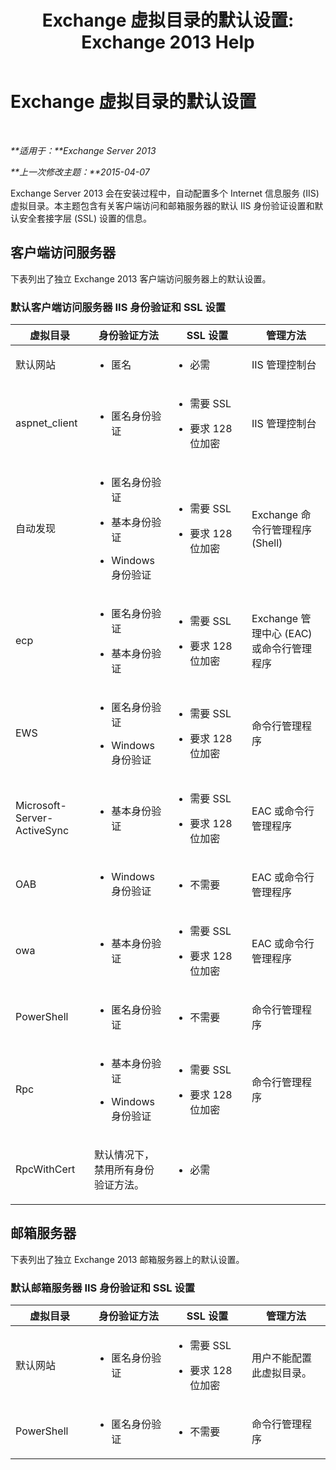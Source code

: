 ﻿---
title: 'Exchange 虚拟目录的默认设置: Exchange 2013 Help'
TOCTitle: Exchange 虚拟目录的默认设置
ms:assetid: d2d89ce6-4721-4737-a325-fba5ad9422e0
ms:mtpsurl: https://technet.microsoft.com/zh-cn/library/Gg247612(v=EXCHG.150)
ms:contentKeyID: 52061556
ms.date: 01/11/2018
mtps_version: v=EXCHG.150
ms.translationtype: HT
---

# Exchange 虚拟目录的默认设置

 

_**适用于：**Exchange Server 2013_

_**上一次修改主题：**2015-04-07_

Exchange Server 2013 会在安装过程中，自动配置多个 Internet 信息服务 (IIS) 虚拟目录。本主题包含有关客户端访问和邮箱服务器的默认 IIS 身份验证设置和默认安全套接字层 (SSL) 设置的信息。

## 客户端访问服务器

下表列出了独立 Exchange 2013 客户端访问服务器上的默认设置。

### 默认客户端访问服务器 IIS 身份验证和 SSL 设置

<table>
<colgroup>
<col style="width: 25%" />
<col style="width: 25%" />
<col style="width: 25%" />
<col style="width: 25%" />
</colgroup>
<thead>
<tr class="header">
<th>虚拟目录</th>
<th>身份验证方法</th>
<th>SSL 设置</th>
<th>管理方法</th>
</tr>
</thead>
<tbody>
<tr class="odd">
<td><p>默认网站</p></td>
<td><ul>
<li><p>匿名</p></li>
</ul></td>
<td><ul>
<li><p>必需</p></li>
</ul></td>
<td><p>IIS 管理控制台</p></td>
</tr>
<tr class="even">
<td><p>aspnet_client</p></td>
<td><ul>
<li><p>匿名身份验证</p></li>
</ul></td>
<td><ul>
<li><p>需要 SSL</p></li>
<li><p>要求 128 位加密</p></li>
</ul></td>
<td><p>IIS 管理控制台</p></td>
</tr>
<tr class="odd">
<td><p>自动发现</p></td>
<td><ul>
<li><p>匿名身份验证</p></li>
<li><p>基本身份验证</p></li>
<li><p>Windows 身份验证</p></li>
</ul></td>
<td><ul>
<li><p>需要 SSL</p></li>
<li><p>要求 128 位加密</p></li>
</ul></td>
<td><p>Exchange 命令行管理程序 (Shell)</p></td>
</tr>
<tr class="even">
<td><p>ecp</p></td>
<td><ul>
<li><p>匿名身份验证</p></li>
<li><p>基本身份验证</p></li>
</ul></td>
<td><ul>
<li><p>需要 SSL</p></li>
<li><p>要求 128 位加密</p></li>
</ul></td>
<td><p>Exchange 管理中心 (EAC) 或命令行管理程序</p></td>
</tr>
<tr class="odd">
<td><p>EWS</p></td>
<td><ul>
<li><p>匿名身份验证</p></li>
<li><p>Windows 身份验证</p></li>
</ul></td>
<td><ul>
<li><p>需要 SSL</p></li>
<li><p>要求 128 位加密</p></li>
</ul></td>
<td><p>命令行管理程序</p></td>
</tr>
<tr class="even">
<td><p>Microsoft-Server-ActiveSync</p></td>
<td><ul>
<li><p>基本身份验证</p></li>
</ul></td>
<td><ul>
<li><p>需要 SSL</p></li>
<li><p>要求 128 位加密</p></li>
</ul></td>
<td><p>EAC 或命令行管理程序</p></td>
</tr>
<tr class="odd">
<td><p>OAB</p></td>
<td><ul>
<li><p>Windows 身份验证</p></li>
</ul></td>
<td><ul>
<li><p>不需要</p></li>
</ul></td>
<td><p>EAC 或命令行管理程序</p></td>
</tr>
<tr class="even">
<td><p>owa</p></td>
<td><ul>
<li><p>基本身份验证</p></li>
</ul></td>
<td><ul>
<li><p>需要 SSL</p></li>
<li><p>要求 128 位加密</p></li>
</ul></td>
<td><p>EAC 或命令行管理程序</p></td>
</tr>
<tr class="odd">
<td><p>PowerShell</p></td>
<td><ul>
<li><p>匿名身份验证</p></li>
</ul></td>
<td><ul>
<li><p>不需要</p></li>
</ul></td>
<td><p>命令行管理程序</p></td>
</tr>
<tr class="even">
<td><p>Rpc</p></td>
<td><ul>
<li><p>基本身份验证</p></li>
<li><p>Windows 身份验证</p></li>
</ul></td>
<td><ul>
<li><p>需要 SSL</p></li>
<li><p>要求 128 位加密</p></li>
</ul></td>
<td><p>命令行管理程序</p></td>
</tr>
<tr class="odd">
<td><p>RpcWithCert</p></td>
<td><p>默认情况下，禁用所有身份验证方法。</p></td>
<td><ul>
<li><p>必需</p></li>
</ul></td>
<td><p> </p></td>
</tr>
</tbody>
</table>


## 邮箱服务器

下表列出了独立 Exchange 2013 邮箱服务器上的默认设置。

### 默认邮箱服务器 IIS 身份验证和 SSL 设置

<table>
<colgroup>
<col style="width: 25%" />
<col style="width: 25%" />
<col style="width: 25%" />
<col style="width: 25%" />
</colgroup>
<thead>
<tr class="header">
<th>虚拟目录</th>
<th>身份验证方法</th>
<th>SSL 设置</th>
<th>管理方法</th>
</tr>
</thead>
<tbody>
<tr class="odd">
<td><p>默认网站</p></td>
<td><ul>
<li><p>匿名身份验证</p></li>
</ul></td>
<td><ul>
<li><p>需要 SSL</p></li>
<li><p>要求 128 位加密</p></li>
</ul></td>
<td><p>用户不能配置此虚拟目录。</p></td>
</tr>
<tr class="even">
<td><p>PowerShell</p></td>
<td><ul>
<li><p>匿名身份验证</p></li>
</ul></td>
<td><ul>
<li><p>不需要</p></li>
</ul></td>
<td><p>命令行管理程序</p></td>
</tr>
</tbody>
</table>

